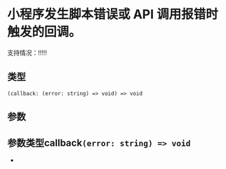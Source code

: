 # 小程序发生脚本错误或 API 调用报错时触发的回调。
支持情况：!!!!!
## 类型[​](useError.html#类型)
```tsx
(callback: (error: string) => void) => void
```

## 参数[​](useError.html#参数)
参数类型callback`(error: string) => void`
- 
-

